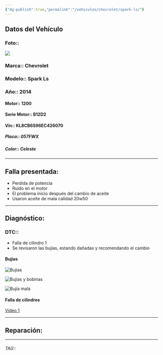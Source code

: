 ```yaml
---
{"dg-publish":true,"permalink":"/vehiculos/chevrolet/spark-ls/"}
---
```



## Datos del Vehículo 
### Foto:: 
![](http://drive.google.com/uc?export=view&id=1iuVEKCb4Ls22n28JimnSOiEFd_GBCI3e)

### Marca:: Chevrolet 
### Modelo:: Spark Ls
### Año:: 2014
#### Motor:: 1200
#### Serie Motor:: B12D2
#### Vin:: KL8CB6S96EC426070
##### Placa:: 057FWX
##### Color:: Celeste
---

## Falla presentada:
- Perdida de potencia 
- Ruido en el motor 
- El problema inicio después del cambio de aceite 
- Usaron aceite de mala calidad 20w50
---

## Diagnóstico:
### DTC:: 

- Falla de cilindro 1
- Se revisaron las bujías, estando dañadas y recomendando el cambio 

#### Bujías 
![Bujias](https://bolder-saga-9cf.notion.site/signed/https%3A%2F%2Fs3-us-west-2.amazonaws.com%2Fsecure.notion-static.com%2F62b0daa9-8fd3-4b53-860e-7d0c50b3a0a8%2FIMG_20230811_114429_845.jpg?table=block&id=07c5d597-7046-4ab0-a2dc-7e167282367e&spaceId=9f7b4746-1e57-4953-8d67-5e2115795754&name=IMG_20230811_114429_845.jpg&cache=v2)

![Bujías y bobinas](https://file.notion.so/f/s/f9ef0cfc-a3a6-448c-9420-95b61d3e5b5c/IMG_20230811_114435_965.jpg?id=fcb13dce-89d9-48e6-bb5d-cc0b472535cc&table=block&spaceId=9f7b4746-1e57-4953-8d67-5e2115795754&expirationTimestamp=1691870400000&signature=FAf46rFeJtOo4DrxGl-hN498tlERxMOzueHHtQgkddo&downloadName=IMG_20230811_114435_965.jpg)

![Bujía mala](https://file.notion.so/f/s/775208f0-9773-439d-b64a-03f4eb4d3e5b/IMG_20230811_114537_464.jpg?id=f6fdad7e-2fe0-4a8b-aa1d-30a4cba37f7e&table=block&spaceId=9f7b4746-1e57-4953-8d67-5e2115795754&expirationTimestamp=1691870400000&signature=kvU4imHkynCIb2ti9--nW68g2rLhKKBf7W0PPfVZOLE&downloadName=IMG_20230811_114537_464.jpg)

#### Falla de cilindros 

[Video 1]()

---
## Reparación:


---

###### TAG::